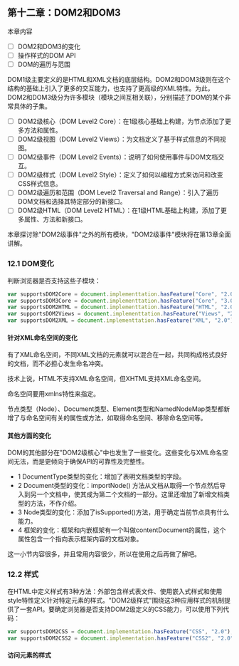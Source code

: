 ## 第十二章：DOM2和DOM3

本章内容

- [ ] DOM2和DOM3的变化
- [ ] 操作样式的DOM API
- [ ] DOM的遍历与范围

DOM1级主要定义的是HTML和XML文档的底层结构。DOM2和DOM3级则在这个结构的基础上引入了更多的交互能力，也支持了更高级的XML特性。为此，DOM2和DOM3级分为许多模块（模块之间互相关联），分别描述了DOM的某个非常具体的子集。

- [ ] DOM2级核心（DOM Level2 Core）：在1级核心基础上构建，为节点添加了更多方法和属性。
- [ ] DOM2级视图（DOM Level2 Views）：为文档定义了基于样式信息的不同视图。
- [ ] DOM2级事件（DOM Level2 Events）：说明了如何使用事件与DOM文档交互。
- [ ] DOM2级样式（DOM Level2 Style）：定义了如何以编程方式来访问和改变CSS样式信息。
- [ ] DOM2级遍历和范围（DOM Level2 Traversal and Range）：引入了遍历DOM文档和选择其特定部分的新接口。
- [ ] DOM2级HTML（DOM Level2 HTML）：在1级HTML基础上构建，添加了更多属性、方法和新接口。

本章探讨除"DOM2级事件"之外的所有模块，"DOM2级事件"模块将在第13章全面讲解。

### 12.1 DOM变化

判断浏览器是否支持这些子模块：

````js
var supportsDOM2Core = document.implementtation.hasFeature("Core", "2.0");
var supportsDOM3Core = document.implementtation.hasFeature("Core", "3.0");
var supportsDOM2HTML = document.implementtation.hasFeature("HTML", "2.0");
var supportsDOM2Views = document.implementtation.hasFeature("Views", "2.0");
var supportsDOM2XML = document.implementtation.hasFeature("XML", "2.0");
````

#### 针对XML命名空间的变化

有了XML命名空间，不同XML文档的元素就可以混合在一起，共同构成格式良好的文档，而不必担心发生命名冲突。

技术上说，HTML不支持XML命名空间，但XHTML支持XML命名空间。

命名空间要用xmlns特性来指定。

节点类型（Node）、Document类型、Element类型和NamedNodeMap类型都新增了与命名空间有关的属性或方法，如取得命名空间、移除命名空间等。

#### 其他方面的变化

DOM的其他部分在"DOM2级核心"中也发生了一些变化。这些变化与XML命名空间无法，而是更倾向于确保API的可靠性及完整性。

* 1 DocumentType类型的变化：增加了表明文档类型的字段。
* 2 Document类型的变化：importNode() 方法从文档从取得一个节点然后导入到另一个文档中，使其成为第二个文档的一部分。这里还增加了新增文档类型的方法，不作介绍。
* 3 Node类型的变化：添加了isSupported()方法，用于确定当前节点具有什么能力。
* 4 框架的变化：框架和内嵌框架有一个叫做contentDocument的属性，这个属性包含一个指向表示框架内容的文档对象。

这一小节内容很多，并且常用内容很少，所以在使用之后再做了解吧。

### 12.2 样式

在HTML中定义样式有3种方法：外部包含样式表文件、使用嵌入式样式和使用style特性定义针对特定元素的样式。"DOM2级样式"围绕这3种应用样式的机制提供了一套API。要确定浏览器是否支持DOM2级定义的CSS能力，可以使用下列代码：

````js
var supportsDOM2CSS = document.implementation.hasFeature("CSS", "2.0");
var supportsDOM2CSS2 = document.implementation.hasFeature("CSS2", "2.0");
````

#### 访问元素的样式


















	







































































